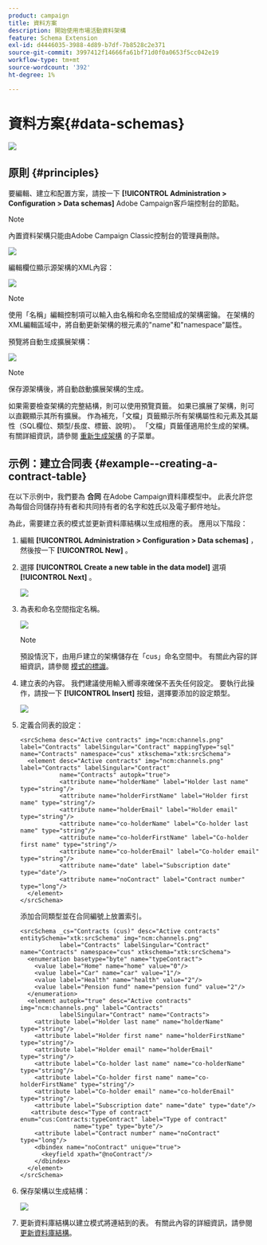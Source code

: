```yaml
---
product: campaign
title: 資料方案
description: 開始使用市場活動資料架構
feature: Schema Extension
exl-id: d4446035-3988-4d89-b7df-7b8528c2e371
source-git-commit: 3997412f14666fa61bf71d0f0a0653f5cc042e19
workflow-type: tm+mt
source-wordcount: '392'
ht-degree: 1%

---
```


# 資料方案{#data-schemas}

![](../../assets/v7-only.svg)

## 原則 {#principles}

要編輯、建立和配置方案，請按一下 **[!UICONTROL Administration > Configuration > Data schemas]** Adobe Campaign客戶端控制台的節點。

>[!NOTE]
>
>內置資料架構只能由Adobe Campaign Classic控制台的管理員刪除。

![](assets/d_ncs_integration_schema_navtree.png)

編輯欄位顯示源架構的XML內容：

![](assets/d_ncs_integration_schema_edition.png)

>[!NOTE]
>
>使用「名稱」編輯控制項可以輸入由名稱和命名空間組成的架構密鑰。 在架構的XML編輯區域中，將自動更新架構的根元素的&quot;name&quot;和&quot;namespace&quot;屬性。

預覽將自動生成擴展架構：

![](assets/d_ncs_integration_schema_edition2.png)

>[!NOTE]
>
>保存源架構後，將自動啟動擴展架構的生成。

如果需要檢查架構的完整結構，則可以使用預覽頁籤。 如果已擴展了架構，則可以直觀顯示其所有擴展。 作為補充，「文檔」頁籤顯示所有架構屬性和元素及其屬性（SQL欄位、類型/長度、標籤、說明）。 「文檔」頁籤僅適用於生成的架構。 有關詳細資訊，請參閱 [重新生成架構](../../configuration/using/regenerating-schemas.md) 的子菜單。

## 示例：建立合同表 {#example--creating-a-contract-table}

在以下示例中，我們要為 **合同** 在Adobe Campaign資料庫模型中。 此表允許您為每個合同儲存持有者和共同持有者的名字和姓氏以及電子郵件地址。

為此，需要建立表的模式並更新資料庫結構以生成相應的表。 應用以下階段：

1. 編輯 **[!UICONTROL Administration > Configuration > Data schemas]** ，然後按一下 **[!UICONTROL New]** 。
1. 選擇 **[!UICONTROL Create a new table in the data model]** 選項 **[!UICONTROL Next]** 。

   ![](assets/s_ncs_configuration_create_new_schema.png)

1. 為表和命名空間指定名稱。

   ![](assets/s_ncs_configuration_create_new_param.png)

   >[!NOTE]
   >
   >預設情況下，由用戶建立的架構儲存在「cus」命名空間中。 有關此內容的詳細資訊，請參閱 [模式的標識](../../configuration/using/about-schema-reference.md#identification-of-a-schema)。

1. 建立表的內容。 我們建議使用輸入嚮導來確保不丟失任何設定。 要執行此操作，請按一下 **[!UICONTROL Insert]** 按鈕，選擇要添加的設定類型。

   ![](assets/s_ncs_configuration_create_new_content.png)

1. 定義合同表的設定：

   ```
   <srcSchema desc="Active contracts" img="ncm:channels.png" label="Contracts" labelSingular="Contract" mappingType="sql" name="Contracts" namespace="cus" xtkschema="xtk:srcSchema">
     <element desc="Active contracts" img="ncm:channels.png" label="Contracts" labelSingular="Contract"
              name="Contracts" autopk="true">
              <attribute name="holderName" label="Holder last name" type="string"/>
              <attribute name="holderFirstName" label="Holder first name" type="string"/>
              <attribute name="holderEmail" label="Holder email" type="string"/>
              <attribute name="co-holderName" label="Co-holder last name" type="string"/>           
              <attribute name="co-holderFirstName" label="Co-holder first name" type="string"/>           
              <attribute name="co-holderEmail" label="Co-holder email" type="string"/>    
              <attribute name="date" label="Subscription date" type="date"/>     
              <attribute name="noContract" label="Contract number" type="long"/>  
     </element>
   </srcSchema>
   ```

   添加合同類型並在合同編號上放置索引。

   ```
   <srcSchema _cs="Contracts (cus)" desc="Active contracts" entitySchema="xtk:srcSchema" img="ncm:channels.png"
              label="Contracts" labelSingular="Contract" name="Contracts" namespace="cus" xtkschema="xtk:srcSchema">
     <enumeration basetype="byte" name="typeContract">
       <value label="Home" name="home" value="0"/>
       <value label="Car" name="car" value="1"/>
       <value label="Health" name="health" value="2"/>
       <value label="Pension fund" name="pension fund" value="2"/>
     </enumeration>
     <element autopk="true" desc="Active contracts" img="ncm:channels.png" label="Contracts"
              labelSingular="Contract" name="Contracts">
       <attribute label="Holder last name" name="holderName" type="string"/>
       <attribute label="Holder first name" name="holderFirstName" type="string"/>
       <attribute label="Holder email" name="holderEmail" type="string"/>
       <attribute label="Co-holder last name" name="co-holderName" type="string"/>
       <attribute label="Co-holder first name" name="co-holderFirstName" type="string"/>
       <attribute label="Co-holder email" name="co-holderEmail" type="string"/>
       <attribute label="Subscription date" name="date" type="date"/>
      <attribute desc="Type of contract" enum="cus:Contracts:typeContract" label="Type of contract"
                  name="type" type="byte"/>
       <attribute label="Contract number" name="noContract" type="long"/>
       <dbindex name="noContract" unique="true">
         <keyfield xpath="@noContract"/>
       </dbindex>
     </element>
   </srcSchema>
   ```

1. 保存架構以生成結構：

   ![](assets/s_ncs_configuration_structure.png)

1. 更新資料庫結構以建立模式將連結到的表。 有關此內容的詳細資訊，請參閱 [更新資料庫結構](../../configuration/using/updating-the-database-structure.md)。

